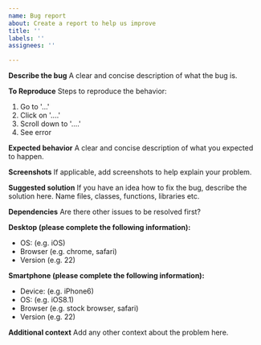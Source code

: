 ```yaml
---
name: Bug report
about: Create a report to help us improve
title: ''
labels: ''
assignees: ''

---
```


**Describe the bug**
A clear and concise description of what the bug is.

**To Reproduce**
Steps to reproduce the behavior:
1. Go to '...'
2. Click on '....'
3. Scroll down to '....'
4. See error

**Expected behavior**
A clear and concise description of what you expected to happen.

**Screenshots**
If applicable, add screenshots to help explain your problem.

**Suggested solution**
If you have an idea how to fix the bug, describe the solution here. Name files, classes, functions, libraries etc.

**Dependencies**
Are there other issues to be resolved first?

**Desktop (please complete the following information):**
-  OS: (e.g. iOS)
-  Browser (e.g. chrome, safari)
-  Version (e.g. 22)

**Smartphone (please complete the following information):**
-  Device: (e.g. iPhone6)
-  OS: (e.g. iOS8.1)
-  Browser (e.g. stock browser, safari)
-  Version (e.g. 22)

**Additional context**
Add any other context about the problem here.

